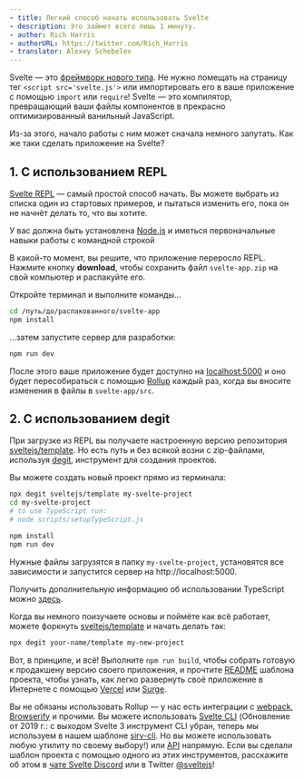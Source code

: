 ```yaml
---
- title: Легкий способ начать использовать Svelte
- description: Это займет всего лишь 1 минуту.
- author: Rich Harris
- authorURL: https://twitter.com/Rich_Harris
- translator: Alexey Schebelev
---
```


Svelte — это [фреймворк нового типа](/blog/frameworks-without-the-framework). Не нужно помещать на страницу тег `<script src='svelte.js'>` или импортировать его в ваше приложение с помощью `import` или `require`! Svelte — это компилятор, превращающий ваши файлы компонентов в прекрасно оптимизированный ванильный JavaScript.

Из-за этого, начало работы с ним может сначала немного запутать. Как же таки сделать приложение на Svelte?


## 1. С использованием REPL

[Svelte REPL](/repl) — самый простой способ начать. Вы можете выбрать из списка один из стартовых примеров, и пытаться изменить его, пока он не начнёт делать то, что вы хотите.

<aside><p>У вас должна быть установлена <a href="https://nodejs.org/">Node.js</a>  и иметься первоначальные навыки работы с командной строкой</p></aside>

В какой-то момент, вы решите, что приложение переросло REPL. Нажмите кнопку **download**, чтобы сохранить файл `svelte-app.zip` на свой компьютер и распакуйте его.

Откройте терминал и выполните команды...

```bash
cd /путь/до/распакованного/svelte-app
npm install
```

...затем запустите сервер для разработки:

```bash
npm run dev
```

После этого ваше приложение будет доступно на [localhost:5000](http://localhost:5000) и оно будет пересобираться с помощью [Rollup](https://rollupjs.org) каждый раз, когда вы вносите изменения в файлы в `svelte-app/src`.


## 2. С использованием degit

При загрузке из REPL вы получаете настроенную версию репозитория [sveltejs/template](https://github.com/sveltejs/template). Но есть путь и без всякой возни с zip-файлами, используя [degit](https://github.com/Rich-Harris/degit), инструмент для создания проектов.

Вы можете создать новый проект прямо из терминала:

```bash
npx degit sveltejs/template my-svelte-project
cd my-svelte-project
# to use TypeScript run:
# node scripts/setupTypeScript.js

npm install
npm run dev
```

Нужные файлы загрузятся в папку `my-svelte-project`, установятся все зависимости и запустится сервер на http://localhost:5000.

Получить дополнительную информацию об использовании TypeScript можно [здесь](/blog/svelte-and-typescript).

Когда вы немного поизучаете основы и поймёте как всё работает, можете форкнуть [sveltejs/template](https://github.com/sveltejs/template) и начать делать так:

```bash
npx degit your-name/template my-new-project
```

Вот, в принципе, и всё! Выполните `npm run build`, чтобы собрать готовую к продакшену версию своего приложения, и прочтите [README](https://github.com/sveltejs/template/blob/master/README.md) шаблона проекта, чтобы узнать, как легко развернуть своё приложение в Интернете с помощью [Vercel](https://vercel.com) или [Surge](http://surge.sh/).

Вы не обязаны использовать Rollup — у нас есть интеграции с [webpack](https://github.com/sveltejs/svelte-loader), [Browserify](https://github.com/tehshrike/sveltify) и прочими. Вы можете использовать [Svelte CLI](https://github.com/sveltejs/svelte-cli) (Обновление от 2019 г.: с выходом Svelte 3 инструмент CLI убран, теперь мы используем в нашем шаблоне [sirv-cli](https://www.npmjs.com/package/sirv-cli). Но вы можете использовать любую утилиту по своему выбору!) или [API](https://github.com/sveltejs/svelte/tree/v2#api) напрямую. Если вы сделали шаблон проекта с помощью одного из этих инструментов, расскажите об этом в [чате Svelte Discord](/chat) или в Twitter [@sveltejs](https://twitter.com/sveltejs)!